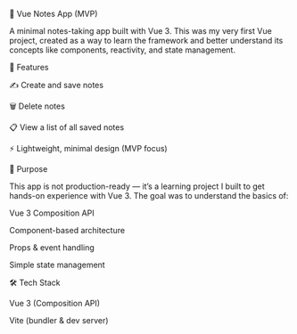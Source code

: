 📝 Vue Notes App (MVP)

A minimal notes-taking app built with Vue 3.
This was my very first Vue project, created as a way to learn the framework and better understand its concepts like components, reactivity, and state management.

🚀 Features

✍️ Create and save notes

🗑️ Delete notes

📋 View a list of all saved notes

⚡️ Lightweight, minimal design (MVP focus)

🎯 Purpose

This app is not production-ready — it’s a learning project I built to get hands-on experience with Vue 3.
The goal was to understand the basics of:

Vue 3 Composition API

Component-based architecture

Props & event handling

Simple state management

🛠️ Tech Stack

Vue 3 (Composition API)

Vite (bundler & dev server)

